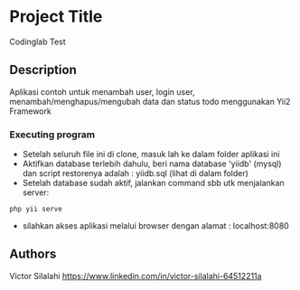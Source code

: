 # Project Title

Codinglab Test

## Description

Aplikasi contoh untuk menambah user, login user, menambah/menghapus/mengubah data dan status todo menggunakan Yii2 Framework

### Executing program
* Setelah seluruh file ini di clone, masuk lah ke dalam folder aplikasi ini
* Aktifkan database terlebih dahulu, beri nama database 'yiidb' (mysql) dan script restorenya adalah : yiidb.sql (lihat di dalam folder)
* Setelah database sudah aktif, jalankan command sbb utk menjalankan server: 
```
php yii serve

```
* silahkan akses aplikasi melalui browser dengan alamat : localhost:8080
## Authors

Victor Silalahi 
https://www.linkedin.com/in/victor-silalahi-64512211a